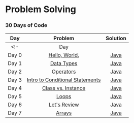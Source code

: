 # Problem Solving

### 30 Days of Code
| Day | Problem | Solution |
| :---: | :---: | :---: |
<!-| Day | []() | [Java]() |->
| Day 0	| [Hello, World.](https://www.hackerrank.com/challenges/30-hello-world)	| [Java]() |
| Day 1 | [Data Types](https://www.hackerrank.com/challenges/30-data-types) | [Java](https://git.io/JvF39) |
| Day 2 | [Operators](https://www.hackerrank.com/challenges/30-operators) | [Java](https://git.io/JvF37) |
| Day 3 | [Intro to Conditional Statements](https://www.hackerrank.com/challenges/30-conditional-statements) | [Java](https://git.io/JvF35) |
| Day 4 | [Class vs. Instance](https://www.hackerrank.com/challenges/30-class-vs-instance) | [Java](https://git.io/JvF3d) |
| Day 5 | [Loops](https://www.hackerrank.com/challenges/30-loops) | [Java](https://git.io/JvF3b) |
| Day 6 | [Let's Review](https://www.hackerrank.com/challenges/30-review-loop) | [Java](https://git.io/JvF3p) |
| Day 7 | [Arrays](https://www.hackerrank.com/challenges/30-arrays) | [Java](https://git.io/JvF3h) |
